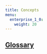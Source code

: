 ```yaml
---
title: Concepts
menu:
  enterprise_1_0:
    weight: 20
---
```


## [Glossary](/enterprise/v1.0/concepts/glossary/)
